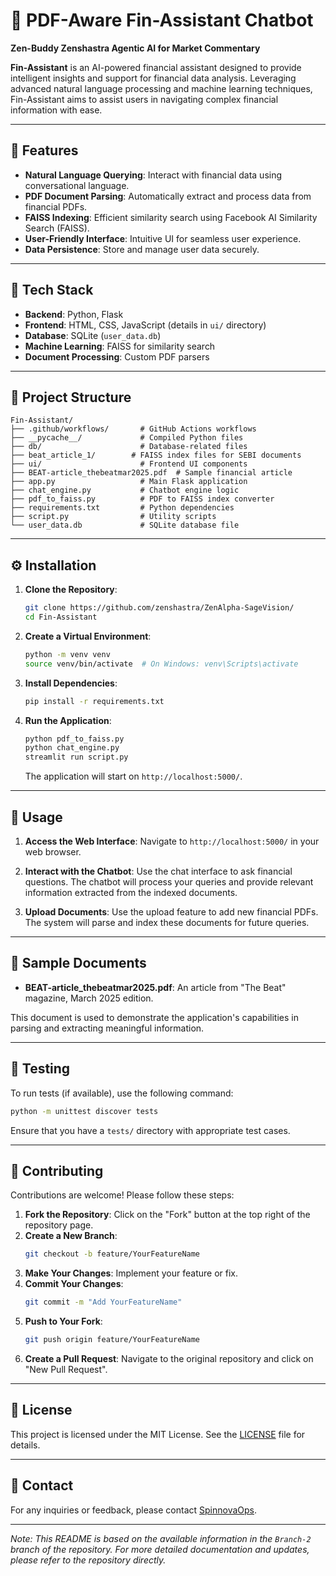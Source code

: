 # 💬 PDF-Aware Fin-Assistant Chatbot

**Zen-Buddy Zenshastra Agentic AI for Market Commentary**

**Fin-Assistant** is an AI-powered financial assistant designed to provide intelligent insights and support for financial data analysis. Leveraging advanced natural language processing and machine learning techniques, Fin-Assistant aims to assist users in navigating complex financial information with ease.

---

## 🚀 Features

- **Natural Language Querying**: Interact with financial data using conversational language.
- **PDF Document Parsing**: Automatically extract and process data from financial PDFs.
- **FAISS Indexing**: Efficient similarity search using Facebook AI Similarity Search (FAISS).
- **User-Friendly Interface**: Intuitive UI for seamless user experience.
- **Data Persistence**: Store and manage user data securely.

---

## 🧰 Tech Stack

- **Backend**: Python, Flask
- **Frontend**: HTML, CSS, JavaScript (details in `ui/` directory)
- **Database**: SQLite (`user_data.db`)
- **Machine Learning**: FAISS for similarity search
- **Document Processing**: Custom PDF parsers

---

## 📂 Project Structure

```
Fin-Assistant/
├── .github/workflows/       # GitHub Actions workflows
├── __pycache__/             # Compiled Python files
├── db/                      # Database-related files
├── beat_article_1/        # FAISS index files for SEBI documents
├── ui/                      # Frontend UI components
├── BEAT-article_thebeatmar2025.pdf  # Sample financial article
├── app.py                   # Main Flask application
├── chat_engine.py           # Chatbot engine logic
├── pdf_to_faiss.py          # PDF to FAISS index converter
├── requirements.txt         # Python dependencies
├── script.py                # Utility scripts
└── user_data.db             # SQLite database file
```

---

## ⚙️ Installation

1. **Clone the Repository**:
   ```bash
   git clone https://github.com/zenshastra/ZenAlpha-SageVision/
   cd Fin-Assistant
   ```

2. **Create a Virtual Environment**:
   ```bash
   python -m venv venv
   source venv/bin/activate  # On Windows: venv\Scripts\activate
   ```

3. **Install Dependencies**:
   ```bash
   pip install -r requirements.txt
   ```

4. **Run the Application**:
   ```bash
   python pdf_to_faiss.py
   python chat_engine.py
   streamlit run script.py
   ```

   The application will start on `http://localhost:5000/`.

---

## 📝 Usage

1. **Access the Web Interface**:
   Navigate to `http://localhost:5000/` in your web browser.

2. **Interact with the Chatbot**:
   Use the chat interface to ask financial questions. The chatbot will process your queries and provide relevant information extracted from the indexed documents.

3. **Upload Documents**:
   Use the upload feature to add new financial PDFs. The system will parse and index these documents for future queries.

---

## 📄 Sample Documents

- **BEAT-article_thebeatmar2025.pdf**: An article from "The Beat" magazine, March 2025 edition.

This document is used to demonstrate the application's capabilities in parsing and extracting meaningful information.

---

## 🧪 Testing

To run tests (if available), use the following command:

```bash
python -m unittest discover tests
```

Ensure that you have a `tests/` directory with appropriate test cases.

---

## 🤝 Contributing

Contributions are welcome! Please follow these steps:

1. **Fork the Repository**: Click on the "Fork" button at the top right of the repository page.
2. **Create a New Branch**:
   ```bash
   git checkout -b feature/YourFeatureName
   ```
3. **Make Your Changes**: Implement your feature or fix.
4. **Commit Your Changes**:
   ```bash
   git commit -m "Add YourFeatureName"
   ```
5. **Push to Your Fork**:
   ```bash
   git push origin feature/YourFeatureName
   ```
6. **Create a Pull Request**: Navigate to the original repository and click on "New Pull Request".

---

## 📜 License

This project is licensed under the MIT License. See the [LICENSE](LICENSE) file for details.

---

## 📧 Contact

For any inquiries or feedback, please contact [SpinnovaOps](mailto:spinnovaops@example.com).

---

*Note: This README is based on the available information in the `Branch-2` branch of the repository. For more detailed documentation and updates, please refer to the repository directly.*




